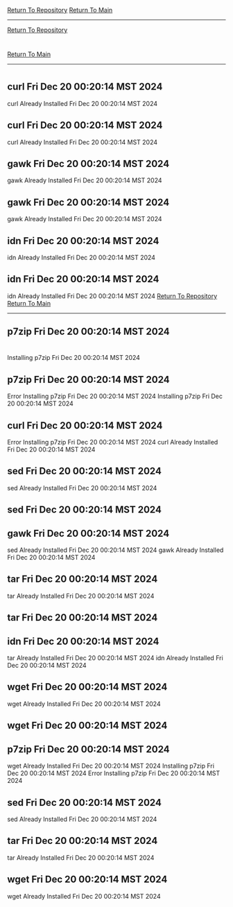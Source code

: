 [Return To Repository](https://github.com/DigitalWarrior/piholeparser/)
[Return To Main](https://github.com/DigitalWarrior/piholeparser/blob/master/RecentRunLogs/Mainlog.md)
____________________________________
[Return To Repository](https://github.com/DigitalWarrior/piholeparser/)
# 
[Return To Main](https://github.com/DigitalWarrior/piholeparser/blob/master/RecentRunLogs/Mainlog.md)
____________________________________
# 
## curl Fri Dec 20 00:20:14 MST 2024
curl Already Installed Fri Dec 20 00:20:14 MST 2024
## curl Fri Dec 20 00:20:14 MST 2024
curl Already Installed Fri Dec 20 00:20:14 MST 2024
## gawk Fri Dec 20 00:20:14 MST 2024
gawk Already Installed Fri Dec 20 00:20:14 MST 2024
## gawk Fri Dec 20 00:20:14 MST 2024
gawk Already Installed Fri Dec 20 00:20:14 MST 2024
## idn Fri Dec 20 00:20:14 MST 2024
idn Already Installed Fri Dec 20 00:20:14 MST 2024
## idn Fri Dec 20 00:20:14 MST 2024
idn Already Installed Fri Dec 20 00:20:14 MST 2024
[Return To Repository](https://github.com/DigitalWarrior/piholeparser/)
[Return To Main](https://github.com/DigitalWarrior/piholeparser/blob/master/RecentRunLogs/Mainlog.md)
____________________________________
## p7zip Fri Dec 20 00:20:14 MST 2024
# 
Installing p7zip Fri Dec 20 00:20:14 MST 2024
## p7zip Fri Dec 20 00:20:14 MST 2024
Error Installing p7zip Fri Dec 20 00:20:14 MST 2024
Installing p7zip Fri Dec 20 00:20:14 MST 2024
## curl Fri Dec 20 00:20:14 MST 2024
Error Installing p7zip Fri Dec 20 00:20:14 MST 2024
curl Already Installed Fri Dec 20 00:20:14 MST 2024
## sed Fri Dec 20 00:20:14 MST 2024
sed Already Installed Fri Dec 20 00:20:14 MST 2024
## sed Fri Dec 20 00:20:14 MST 2024
## gawk Fri Dec 20 00:20:14 MST 2024
sed Already Installed Fri Dec 20 00:20:14 MST 2024
gawk Already Installed Fri Dec 20 00:20:14 MST 2024
## tar Fri Dec 20 00:20:14 MST 2024
tar Already Installed Fri Dec 20 00:20:14 MST 2024
## tar Fri Dec 20 00:20:14 MST 2024
## idn Fri Dec 20 00:20:14 MST 2024
tar Already Installed Fri Dec 20 00:20:14 MST 2024
idn Already Installed Fri Dec 20 00:20:14 MST 2024
## wget Fri Dec 20 00:20:14 MST 2024
wget Already Installed Fri Dec 20 00:20:14 MST 2024
## wget Fri Dec 20 00:20:14 MST 2024
## p7zip Fri Dec 20 00:20:14 MST 2024
wget Already Installed Fri Dec 20 00:20:14 MST 2024
Installing p7zip Fri Dec 20 00:20:14 MST 2024
Error Installing p7zip Fri Dec 20 00:20:14 MST 2024
## sed Fri Dec 20 00:20:14 MST 2024
sed Already Installed Fri Dec 20 00:20:14 MST 2024
## tar Fri Dec 20 00:20:14 MST 2024
tar Already Installed Fri Dec 20 00:20:14 MST 2024
## wget Fri Dec 20 00:20:14 MST 2024
wget Already Installed Fri Dec 20 00:20:14 MST 2024

